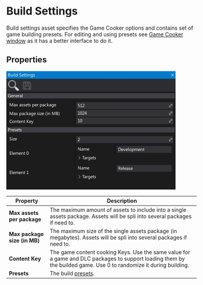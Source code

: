 # Build Settings

Build settings asset specifies the Game Cooker options and contains set of game building presets.
For editing and using presets see [Game Cooker window](../game-cooker/index.md) as it has a better interface to do it.

## Properties

![Flax Build Settings](media/build-settings.jpg)

| Property | Description |
|--------|--------|
| **Max assets per package** | The maximum amount of assets to include into a single assets package. Assets will be spli into several packages if need to. |
| **Max package size (in MB)** | The maximum size of the single assets package (in megabytes). Assets will be spli into several packages if need to. |
| **Content Key** | The game content cooking Keys. Use the same value for a game and DLC packages to support loading them by the builded game. Use 0 to randomize it during building. |
| **Presets** | The build [presets](https://docs.flaxengine.com/api/FlaxEditor.Content.Settings.BuildPreset.html). |

